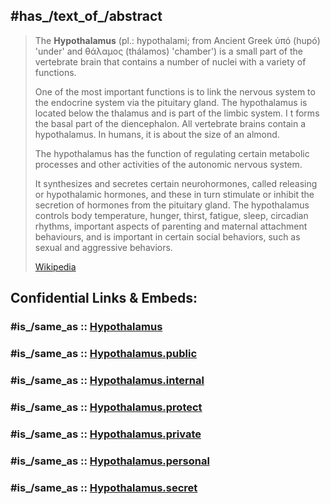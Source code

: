 
## #has_/text_of_/abstract 

> The **Hypothalamus** (pl.: hypothalami; from Ancient Greek  ὑπό (hupó) 'under' 
> and  θάλαμος (thálamos) 'chamber') is a small part of the vertebrate brain 
> that contains a number of nuclei with a variety of functions. 
> 
> One of the most important functions is to link the nervous system to the endocrine system 
> via the pituitary gland. 
> The hypothalamus is located below the thalamus and is part of the limbic system. I
> t forms the basal part of the diencephalon. 
> All vertebrate brains contain a hypothalamus. In humans, it is about the size of an almond.
>
> The hypothalamus has the function of regulating certain metabolic processes 
> and other activities of the autonomic nervous system. 
> 
> It synthesizes and secretes certain neurohormones, called releasing or hypothalamic hormones, 
> and these in turn stimulate or inhibit the secretion of hormones from the pituitary gland. 
> The hypothalamus controls body temperature, hunger, thirst, fatigue, sleep, circadian rhythms, 
> important aspects of parenting and maternal attachment behaviours, 
> and is important in certain social behaviors, such as sexual and aggressive behaviors.
>
> [Wikipedia](https://en.wikipedia.org/wiki/Hypothalamus) 


## Confidential Links & Embeds: 

### #is_/same_as :: [Hypothalamus](/_Standards/bio/Medicine/Disease/Headache/Hypothalamus.md) 

### #is_/same_as :: [Hypothalamus.public](/_public/bio/Medicine/Disease/Headache/Hypothalamus.public.md) 

### #is_/same_as :: [Hypothalamus.internal](/_internal/bio/Medicine/Disease/Headache/Hypothalamus.internal.md) 

### #is_/same_as :: [Hypothalamus.protect](/_protect/bio/Medicine/Disease/Headache/Hypothalamus.protect.md) 

### #is_/same_as :: [Hypothalamus.private](/_private/bio/Medicine/Disease/Headache/Hypothalamus.private.md) 

### #is_/same_as :: [Hypothalamus.personal](/_personal/bio/Medicine/Disease/Headache/Hypothalamus.personal.md) 

### #is_/same_as :: [Hypothalamus.secret](/_secret/bio/Medicine/Disease/Headache/Hypothalamus.secret.md)

